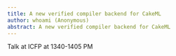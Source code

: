 ```yaml
---
title: A new verified compiler backend for CakeML
author: whoami (Anonymous)
abstract: A new verified compiler backend for CakeML
---
```


Talk at ICFP at 1340-1405 PM

